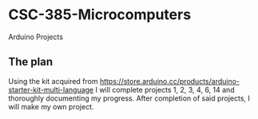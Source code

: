 # CSC-385-Microcomputers
 Arduino Projects

## The plan
Using the kit acquired from https://store.arduino.cc/products/arduino-starter-kit-multi-language
I will complete projects 1, 2, 3, 4, 6, 14 and thoroughly documenting my progress. After completion
of said projects, I will make my own project.